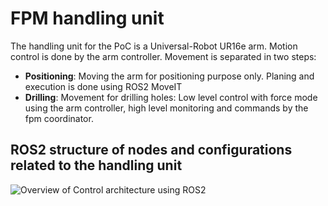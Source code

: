 # FPM handling unit

The handling unit for the PoC is a Universal-Robot UR16e arm.
Motion control is done by the arm controller. Movement is separated in two steps:

- **Positioning**: Moving the arm for positioning purpose only. Planing and execution is done using ROS2 MoveIT
- **Drilling**: Movement for drilling holes: Low level control with force mode using the arm controller, high level monitoring and commands by the fpm coordinator.

## ROS2 structure of nodes and configurations related to the handling unit

![Overview of Control architecture using ROS2](img/sw_architecture_ros2_moveit.drawio.svg)
